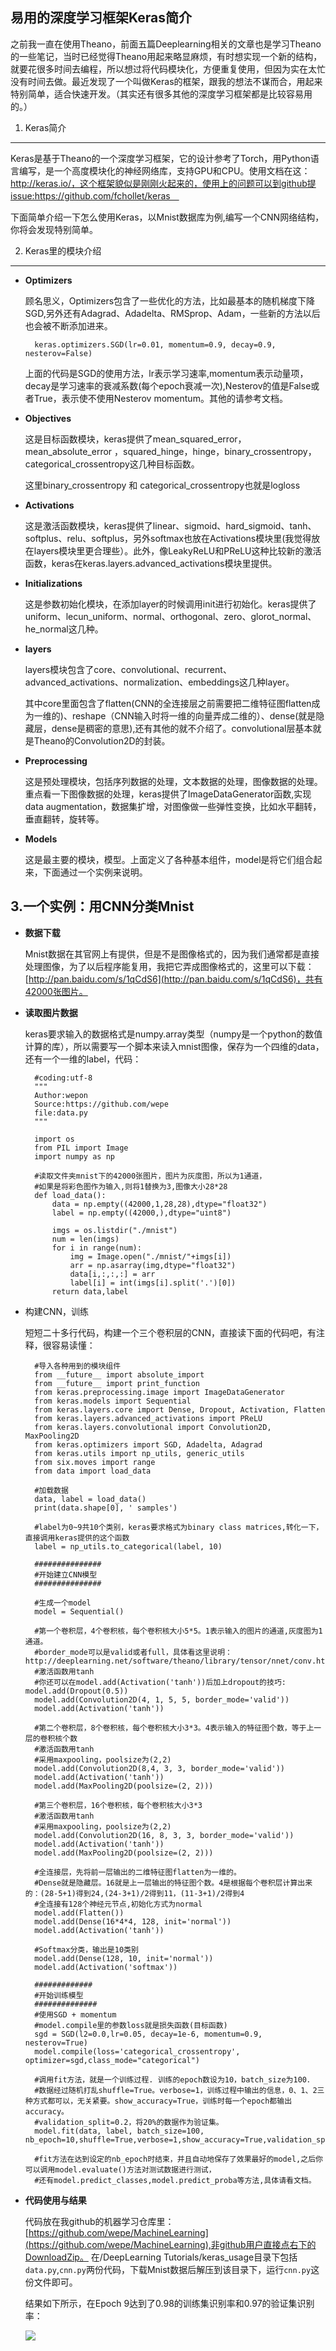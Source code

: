 易用的深度学习框架Keras简介
--

之前我一直在使用Theano，前面五篇Deeplearning相关的文章也是学习Theano的一些笔记，当时已经觉得Theano用起来略显麻烦，有时想实现一个新的结构，就要花很多时间去编程，所以想过将代码模块化，方便重复使用，但因为实在太忙没有时间去做。最近发现了一个叫做Keras的框架，跟我的想法不谋而合，用起来特别简单，适合快速开发。（其实还有很多其他的深度学习框架都是比较容易用的。）

1. Keras简介
---

Keras是基于Theano的一个深度学习框架，它的设计参考了Torch，用Python语言编写，是一个高度模块化的神经网络库，支持GPU和CPU。使用文档在这：http://keras.io/，这个框架貌似是刚刚火起来的，使用上的问题可以到github提issue:https://github.com/fchollet/keras　

下面简单介绍一下怎么使用Keras，以Mnist数据库为例,编写一个CNN网络结构，你将会发现特别简单。



2. Keras里的模块介绍
---

- **Optimizers**

	顾名思义，Optimizers包含了一些优化的方法，比如最基本的随机梯度下降SGD,另外还有Adagrad、Adadelta、RMSprop、Adam，一些新的方法以后也会被不断添加进来。

		keras.optimizers.SGD(lr=0.01, momentum=0.9, decay=0.9, nesterov=False)

	上面的代码是SGD的使用方法，lr表示学习速率,momentum表示动量项，decay是学习速率的衰减系数(每个epoch衰减一次),Nesterov的值是False或者True，表示使不使用Nesterov momentum。其他的请参考文档。

- **Objectives**

	这是目标函数模块，keras提供了mean_squared_error，mean_absolute_error ，squared_hinge，hinge，binary_crossentropy，categorical_crossentropy这几种目标函数。

	这里binary_crossentropy 和 categorical_crossentropy也就是logloss

- **Activations**

	这是激活函数模块，keras提供了linear、sigmoid、hard_sigmoid、tanh、softplus、relu、softplus，另外softmax也放在Activations模块里(我觉得放在layers模块里更合理些）。此外，像LeakyReLU和PReLU这种比较新的激活函数，keras在keras.layers.advanced_activations模块里提供。

- **Initializations**

	这是参数初始化模块，在添加layer的时候调用init进行初始化。keras提供了uniform、lecun_uniform、normal、orthogonal、zero、glorot_normal、he_normal这几种。	

- **layers**

	layers模块包含了core、convolutional、recurrent、advanced_activations、normalization、embeddings这几种layer。

	其中core里面包含了flatten(CNN的全连接层之前需要把二维特征图flatten成为一维的)、reshape（CNN输入时将一维的向量弄成二维的）、dense(就是隐藏层，dense是稠密的意思),还有其他的就不介绍了。convolutional层基本就是Theano的Convolution2D的封装。

	
- **Preprocessing**

	这是预处理模块，包括序列数据的处理，文本数据的处理，图像数据的处理。重点看一下图像数据的处理，keras提供了ImageDataGenerator函数,实现data augmentation，数据集扩增，对图像做一些弹性变换，比如水平翻转，垂直翻转，旋转等。

- **Models**

	这是最主要的模块，模型。上面定义了各种基本组件，model是将它们组合起来，下面通过一个实例来说明。

3.一个实例：用CNN分类Mnist
----

- **数据下载**

	Mnist数据在其官网上有提供，但是不是图像格式的，因为我们通常都是直接处理图像，为了以后程序能复用，我把它弄成图像格式的，这里可以下载：[http://pan.baidu.com/s/1qCdS6](http://pan.baidu.com/s/1qCdS6)，共有42000张图片。

- **读取图片数据**

	keras要求输入的数据格式是numpy.array类型（numpy是一个python的数值计算的库），所以需要写一个脚本来读入mnist图像，保存为一个四维的data，还有一个一维的label，代码：


		#coding:utf-8
		"""
		Author:wepon
		Source:https://github.com/wepe
		file:data.py
		"""
		
		import os
		from PIL import Image
		import numpy as np
		
		#读取文件夹mnist下的42000张图片，图片为灰度图，所以为1通道，
		#如果是将彩色图作为输入,则将1替换为3,图像大小28*28
		def load_data():
			data = np.empty((42000,1,28,28),dtype="float32")
			label = np.empty((42000,),dtype="uint8")
		
			imgs = os.listdir("./mnist")
			num = len(imgs)
			for i in range(num):
				img = Image.open("./mnist/"+imgs[i])
				arr = np.asarray(img,dtype="float32")
				data[i,:,:,:] = arr
				label[i] = int(imgs[i].split('.')[0])
			return data,label
	
- 构建CNN，训练

	短短二十多行代码，构建一个三个卷积层的CNN，直接读下面的代码吧，有注释，很容易读懂：

		#导入各种用到的模块组件
		from __future__ import absolute_import
		from __future__ import print_function
		from keras.preprocessing.image import ImageDataGenerator
		from keras.models import Sequential
		from keras.layers.core import Dense, Dropout, Activation, Flatten
		from keras.layers.advanced_activations import PReLU
		from keras.layers.convolutional import Convolution2D, MaxPooling2D
		from keras.optimizers import SGD, Adadelta, Adagrad
		from keras.utils import np_utils, generic_utils
		from six.moves import range
		from data import load_data
		
		#加载数据
		data, label = load_data()
		print(data.shape[0], ' samples')
		
		#label为0~9共10个类别，keras要求格式为binary class matrices,转化一下，直接调用keras提供的这个函数
		label = np_utils.to_categorical(label, 10)
		
		###############
		#开始建立CNN模型
		###############
		
		#生成一个model
		model = Sequential()
		
		#第一个卷积层，4个卷积核，每个卷积核大小5*5。1表示输入的图片的通道,灰度图为1通道。
		#border_mode可以是valid或者full，具体看这里说明：http://deeplearning.net/software/theano/library/tensor/nnet/conv.html#theano.tensor.nnet.conv.conv2d
		#激活函数用tanh
		#你还可以在model.add(Activation('tanh'))后加上dropout的技巧: model.add(Dropout(0.5))
		model.add(Convolution2D(4, 1, 5, 5, border_mode='valid')) 
		model.add(Activation('tanh'))
		
		#第二个卷积层，8个卷积核，每个卷积核大小3*3。4表示输入的特征图个数，等于上一层的卷积核个数
		#激活函数用tanh
		#采用maxpooling，poolsize为(2,2)
		model.add(Convolution2D(8,4, 3, 3, border_mode='valid'))
		model.add(Activation('tanh'))
		model.add(MaxPooling2D(poolsize=(2, 2)))
		
		#第三个卷积层，16个卷积核，每个卷积核大小3*3
		#激活函数用tanh
		#采用maxpooling，poolsize为(2,2)
		model.add(Convolution2D(16, 8, 3, 3, border_mode='valid')) 
		model.add(Activation('tanh'))
		model.add(MaxPooling2D(poolsize=(2, 2)))
		
		#全连接层，先将前一层输出的二维特征图flatten为一维的。
		#Dense就是隐藏层。16就是上一层输出的特征图个数。4是根据每个卷积层计算出来的：(28-5+1)得到24,(24-3+1)/2得到11，(11-3+1)/2得到4
		#全连接有128个神经元节点,初始化方式为normal
		model.add(Flatten())
		model.add(Dense(16*4*4, 128, init='normal'))
		model.add(Activation('tanh'))
		
		#Softmax分类，输出是10类别
		model.add(Dense(128, 10, init='normal'))
		model.add(Activation('softmax'))
		
		#############
		#开始训练模型
		##############
		#使用SGD + momentum
		#model.compile里的参数loss就是损失函数(目标函数)
		sgd = SGD(l2=0.0,lr=0.05, decay=1e-6, momentum=0.9, nesterov=True)
		model.compile(loss='categorical_crossentropy', optimizer=sgd,class_mode="categorical")
		
		#调用fit方法，就是一个训练过程. 训练的epoch数设为10，batch_size为100．
		#数据经过随机打乱shuffle=True。verbose=1，训练过程中输出的信息，0、1、2三种方式都可以，无关紧要。show_accuracy=True，训练时每一个epoch都输出accuracy。
		#validation_split=0.2，将20%的数据作为验证集。
		model.fit(data, label, batch_size=100, nb_epoch=10,shuffle=True,verbose=1,show_accuracy=True,validation_split=0.2)
		
		#fit方法在达到设定的nb_epoch时结束，并且自动地保存了效果最好的model,之后你可以调用model.evaluate()方法对测试数据进行测试，
		#还有model.predict_classes,model.predict_proba等方法,具体请看文档。

- **代码使用与结果**

	代码放在我github的机器学习仓库里：[https://github.com/wepe/MachineLearning](https://github.com/wepe/MachineLearning),非github用户直接点右下的DownloadZip。
	在/DeepLearning Tutorials/keras_usage目录下包括`data.py`,`cnn.py`两份代码，下载Mnist数据后解压到该目录下，运行`cnn.py`这份文件即可。

	结果如下所示，在Epoch 9达到了0.98的训练集识别率和0.97的验证集识别率：

	![](http://i.imgur.com/itpd5dQ.png)

